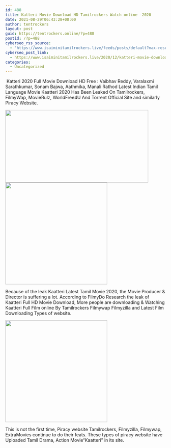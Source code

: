 ```yaml
---
id: 488
title: Katteri Movie Download HD Tamilrockers Watch online -2020
date: 2021-08-29T06:43:28+00:00
author: tentrockers
layout: post
guid: https://tentrockers.online/?p=488
postid: /?p=488
cyberseo_rss_source:
  - 'https://www.isaiminitamilrockers.live/feeds/posts/default?max-results=150&start-index=151'
cyberseo_post_link:
  - https://www.isaiminitamilrockers.live/2020/12/katteri-movie-download-hd-tamilrockers.html
categories:
  - Uncategorized
---
```

<meta content="&nbsp;Katteri 2020 Full Movie Download HD Free : Vaibhav Reddy, Varalaxmi Sarathkumar, Sonam Bajwa, Aathmika, Manali Rathod Latest Indian Tamil L..." name="twitter:description" />

  


<center>
</center>

&nbsp;Katteri 2020 Full Movie Download HD Free : Vaibhav Reddy, Varalaxmi Sarathkumar, Sonam Bajwa, Aathmika, Manali Rathod Latest Indian Tamil Language Movie Kaatteri 2020 Has Been Leaked On Tamilrockers, FilmyWap, MovieRulz, WorldFree4U And Torrent Official Site and similarly Piracy Website.<ins data-width="0" data-height="0" class="p85d33ea497" data-domain="//aaaaaco.com" data-affquery="/f5ff9bfd5d/85d33ea497/?placementName=default"></ins>

<div class="separator">
  <a href="https://1.bp.blogspot.com/-0w1QiaYK5w4/X-BZDTfUrlI/AAAAAAAAAFY/TwgZrCSsrxsgImXN2fb9ulaB-y5udXXAgCLcBGAsYHQ/s1000/Katteri-Tamil-Movie-1000x600.jpg" imageanchor="1"><img loading="lazy" border="0" data-original-height="600" data-original-width="1000" height="228" src="https://1.bp.blogspot.com/-0w1QiaYK5w4/X-BZDTfUrlI/AAAAAAAAAFY/TwgZrCSsrxsgImXN2fb9ulaB-y5udXXAgCLcBGAsYHQ/w449-h228/Katteri-Tamil-Movie-1000x600.jpg" width="449" /></a>
</div>



<div class="separator">
  <a href="https://aaaaaco.com/b7e8e06d99/fc8b940e04/?placementName=default" imageanchor="1" target="_blank" rel="noopener"><img border="0" data-original-height="166" data-original-width="800" src="https://1.bp.blogspot.com/-WWDQu47WQOU/X-BZKVqfiLI/AAAAAAAAAFc/FrRY4xJX2tQAUUFhc1xr217GwOptoQSdgCLcBGAsYHQ/s320/unnamed.gif" width="320" /></a>
</div>

Because of the leak Kaatteri Latest Tamil Movie 2020, the Movie Producer & Director is suffering a lot. According to FilmyDo Research the leak of Kaatteri Full HD Movie Download, More people are downloading & Watching Kaatteri Full Film online By Tamilrockers Filmywap Filmyzilla and Latest Film Downloading Types of website.<ins data-width="0" data-height="0" class="p85d33ea497" data-domain="//aaaaaco.com" data-affquery="/f5ff9bfd5d/85d33ea497/?placementName=default"></ins>

<div class="separator">
  <a href="https://aaaaaco.com/b7e8e06d99/fc8b940e04/?placementName=default" imageanchor="1" target="_blank" rel="noopener"><img border="0" data-original-height="166" data-original-width="800" src="https://1.bp.blogspot.com/-womjnideZeM/X-BZQoYhm6I/AAAAAAAAAFg/XG9_dac6JwM-evA1dIW1CowqqAwVvaD4wCLcBGAsYHQ/s320/unnamed.gif" width="320" /></a>
</div>

<ins data-width="0" data-height="0" class="p85d33ea497" data-domain="//aaaaaco.com" data-affquery="/f5ff9bfd5d/85d33ea497/?placementName=default"></ins>

This is not the first time, Piracy website Tamilrockers, Filmyzilla, Filmywap, ExtraMovies continue to do their feats. These types of piracy website have Uploaded Tamil Drama, Action Movie“Kaatteri” in its site.<ins data-width="0" data-height="0" class="p85d33ea497" data-domain="//aaaaaco.com" data-affquery="/f5ff9bfd5d/85d33ea497/?placementName=default"></ins>

<center>
</center>